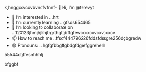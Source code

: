 k,hnggcxvcxvbvndfvfnnf- 👋 Hi, I’m @terevyt
- 👀 I’m interested in ...hrt
- 🌱 I’m currently learning ...gfsds654465
- 💞️ I’m looking to collaborate on ...123123jhmjhjhhjtrgrthgtgbffgfewcxcxcxvcxvcxxcv
- 📫 How to reach me ..ffsdf444796226fddsfdssgre256dgbgredw
- 😄 Pronouns: ...hgfgfbbgffgbdgfdgrefggreherh
<!---4565werasdf4458dfg6262dsfgrerertjmhhjrfrf
terevyt/terevyt is a ✨ special ✨ repository because its `README.md` (this f63ile) appears on your GitHub p58rofigrede.vdsa4745dsgsdfdsferggrrg
You can click the Preview link to take a look at your changevxxxxs.р123465
--->55544dgffesnhhhfj
bfggbf
